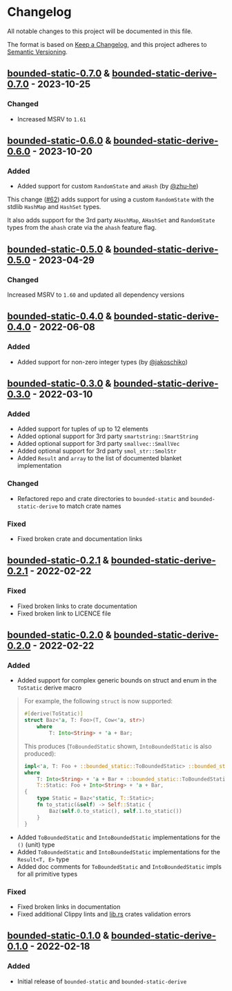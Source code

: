 # Changelog

All notable changes to this project will be documented in this file.

The format is based on [Keep a Changelog](https://keepachangelog.com/en/1.0.0/), and this project adheres
to [Semantic Versioning](https://semver.org/spec/v2.0.0.html).

## [bounded-static-0.7.0] & [bounded-static-derive-0.7.0] - 2023-10-25

### Changed

- Increased MSRV to `1.61`

## [bounded-static-0.6.0] & [bounded-static-derive-0.6.0] - 2023-10-20

### Added

- Added support for custom `RandomState` and `aHash` (by [@zhu-he](https://github.com/zhu-he))

This change ([#62](https://github.com/fujiapple852/bounded-static/pull/62)) adds support for using a
custom `RandomState` with the stdlib `HashMap` and `HashSet` types.

It also adds support for the 3rd party `AHashMap`, `AHashSet` and `RandomState` types from the `ahash` crate via
the `ahash` feature flag.

## [bounded-static-0.5.0] & [bounded-static-derive-0.5.0] - 2023-04-29

### Changed

Increased MSRV to `1.60` and updated all dependency versions

## [bounded-static-0.4.0] & [bounded-static-derive-0.4.0] - 2022-06-08

### Added

- Added support for non-zero integer types (by [@jakoschiko](https://github.com/jakoschiko))

## [bounded-static-0.3.0] & [bounded-static-derive-0.3.0] - 2022-03-10

### Added

- Added support for tuples of up to 12 elements
- Added optional support for 3rd party `smartstring::SmartString`
- Added optional support for 3rd party `smallvec::SmallVec`
- Added optional support for 3rd party `smol_str::SmolStr`
- Added `Result` and `array` to the list of documented blanket implementation

### Changed

- Refactored repo and crate directories to `bounded-static` and `bounded-static-derive` to match crate names

### Fixed

- Fixed broken crate and documentation links

## [bounded-static-0.2.1] & [bounded-static-derive-0.2.1] - 2022-02-22

### Fixed

- Fixed broken links to crate documentation
- Fixed broken link to LICENCE file

## [bounded-static-0.2.0] & [bounded-static-derive-0.2.0] - 2022-02-22

### Added

- Added support for complex generic bounds on struct and enum in the `ToStatic` derive macro

> For example, the following `struct` is now supported:
>
> ```rust
> #[derive(ToStatic)]
> struct Baz<'a, T: Foo>(T, Cow<'a, str>)
>     where
>         T: Into<String> + 'a + Bar;
> ```
>
> This produces (`ToBoundedStatic` shown, `IntoBoundedStatic` is also produced):
>
> ```rust
> impl<'a, T: Foo + ::bounded_static::ToBoundedStatic> ::bounded_static::ToBoundedStatic for Baz<'a, T>
> where
>     T: Into<String> + 'a + Bar + ::bounded_static::ToBoundedStatic,
>     T::Static: Foo + Into<String> + 'a + Bar,
> {
>     type Static = Baz<'static, T::Static>;
>     fn to_static(&self) -> Self::Static {
>         Baz(self.0.to_static(), self.1.to_static())
>     }
> }
> ```

- Added `ToBoundedStatic` and `IntoBoundedStatic` implementations for the `()` (unit) type
- Added `ToBoundedStatic` and `IntoBoundedStatic` implementations for the `Result<T, E>` type
- Added doc comments for `ToBoundedStatic` and `IntoBoundedStatic` impls for all primitive types

### Fixed

- Fixed broken links in documentation
- Fixed additional Clippy lints and [lib.rs](https://lib.rs) crates validation errors

## [bounded-static-0.1.0] & [bounded-static-derive-0.1.0] - 2022-02-18

### Added

- Initial release of `bounded-static` and `bounded-static-derive`

[bounded-static-0.7.0]: https://github.com/fujiapple852/bounded-static/compare/bounded-static-0.6.0...bounded-static-0.7.0

[bounded-static-derive-0.7.0]: https://github.com/fujiapple852/bounded-static/compare/bounded-static-0.6.0...bounded-static-derive-0.7.0

[bounded-static-0.6.0]: https://github.com/fujiapple852/bounded-static/compare/bounded-static-0.5.0...bounded-static-0.6.0

[bounded-static-derive-0.6.0]: https://github.com/fujiapple852/bounded-static/compare/bounded-static-0.5.0...bounded-static-derive-0.6.0

[bounded-static-0.5.0]: https://github.com/fujiapple852/bounded-static/compare/bounded-static-0.4.0...bounded-static-0.5.0

[bounded-static-derive-0.5.0]: https://github.com/fujiapple852/bounded-static/compare/bounded-static-0.4.0...bounded-static-derive-0.5.0

[bounded-static-0.4.0]: https://github.com/fujiapple852/bounded-static/compare/bounded-static-0.3.0...bounded-static-0.4.0

[bounded-static-derive-0.4.0]: https://github.com/fujiapple852/bounded-static/compare/bounded-static-0.3.0...bounded-static-derive-0.4.0

[bounded-static-0.3.0]: https://github.com/fujiapple852/bounded-static/compare/bounded-static-0.2.1...bounded-static-0.3.0

[bounded-static-derive-0.3.0]: https://github.com/fujiapple852/bounded-static/compare/bounded-static-0.2.1...bounded-static-derive-0.3.0

[bounded-static-0.2.1]: https://github.com/fujiapple852/bounded-static/compare/bounded-static-0.2.0...bounded-static-0.2.1

[bounded-static-derive-0.2.1]: https://github.com/fujiapple852/bounded-static/compare/bounded-static-0.2.0...bounded-static-derive-0.2.1

[bounded-static-0.2.0]: https://github.com/fujiapple852/bounded-static/compare/bounded-static-0.1.0...bounded-static-0.2.0

[bounded-static-derive-0.2.0]: https://github.com/fujiapple852/bounded-static/compare/bounded-static-0.1.0...bounded-static-derive-0.2.0

[bounded-static-0.1.0]: https://github.com/fujiapple852/bounded-static/compare/bounded-static-0.0.0...bounded-static-0.1.0

[bounded-static-derive-0.1.0]: https://github.com/fujiapple852/bounded-static/compare/bounded-static-0.0.0...bounded-static-derive-0.1.0
